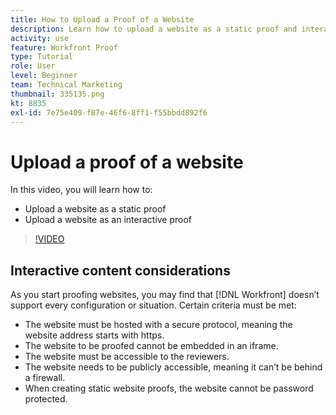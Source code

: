 ```yaml
---
title: How to Upload a Proof of a Website
description: Learn how to upload a website as a static proof and interactive proof in [!DNL  Workfront].
activity: use
feature: Workfront Proof
type: Tutorial
role: User
level: Beginner
team: Technical Marketing
thumbnail: 335135.png
kt: 8835
exl-id: 7e75e409-f87e-46f6-8ff1-f55bbdd892f6
---
```

# Upload a proof of a website

In this video, you will learn how to:

* Upload a website as a static proof
* Upload a website as an interactive proof

>[!VIDEO](https://video.tv.adobe.com/v/335135/?quality=12)


## Interactive content considerations

As you start proofing websites, you may find that [!DNL Workfront] doesn’t support every configuration or situation. Certain criteria must be met:

* The website must be hosted with a secure protocol, meaning the website address starts with https.
* The website to be proofed cannot be embedded in an iframe.
* The website must be accessible to the reviewers.
* The website needs to be publicly accessible, meaning it can’t be behind a firewall.
* When creating static website proofs, the website cannot be password protected.

<!-- 
Learn more about these considerations in the articles Generate a static proof for a website or other web content and Generate an interactive proof for a website or other web content. 
-->

<!--
### Learn more
[!DNL Workfront] also supports interactive proofing of files generated from a ZIP file. Learn how to prepare the ZIP file for uploading in the article Interactive content proofs.

* Generate a static proof for a website or other web content
* Generate an interactive proof for a website or other web content
* Generate a proof for interactive content in a ZIP file
* Understand the desktop proofing viewer
* Install the desktop proofing viewer
-->
